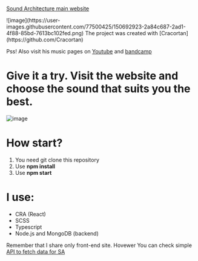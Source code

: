 # <p align="center">
  [Sound Architecture main website](https://soundarchitecture.netlify.app)
</p>
![image](https://user-images.githubusercontent.com/77500425/150692923-2a84c687-2ad1-4f88-85bd-7613bc102fed.png)
The project was created with [Cracortan](https://github.com/Cracortan)

Pss! Also visit his music pages on [Youtube](https://www.youtube.com/channel/UCseRS2xV0cIl4Mm44b4rqvw) and [bandcamp](https://soundarchitecture.bandcamp.com)

# Give it a try. Visit the website and choose the sound that suits you the best.
![image](https://user-images.githubusercontent.com/77500425/150693926-a29a9197-7a01-427e-9e8c-0b54cfdf850a.png)



# How start?

1. You need git clone this repository
2. Use **npm install**
3. Use **npm start**

# I use:

- CRA (React)
- SCSS
- Typescript
- Node.js and MongoDB (backend)


Remember that I share only front-end site.
Hovewer You can check simple [API to fetch data for SA](https://github.com/Piotrko64/API-for-SA)






